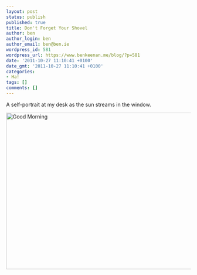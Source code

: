 ```yaml
---
layout: post
status: publish
published: true
title: Don't Forget Your Shovel
author: ben
author_login: ben
author_email: ben@ben.ie
wordpress_id: 581
wordpress_url: https://www.benkeenan.me/blog/?p=581
date: '2011-10-27 11:10:41 +0100'
date_gmt: '2011-10-27 11:10:41 +0100'
categories:
- Ha!
tags: []
comments: []
---
```

<p>A self-portrait at my desk as the sun streams in the window.</p>
<p><img class="aligncenter" src="https://farm7.static.flickr.com/6117/6285877124_043c9d796d_z.jpg" alt="Good Morning" width="640" height="427" /></p>
